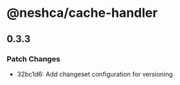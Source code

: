 # @neshca/cache-handler

## 0.3.3

### Patch Changes

-   32bc1d6: Add changeset configuration for versioning
